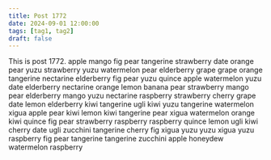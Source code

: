 ```yaml
---
title: Post 1772
date: 2024-09-01 12:00:00
tags: [tag1, tag2]
draft: false
---
```

This is post 1772.
apple
mango
fig
pear
tangerine
strawberry
date
orange
pear
yuzu
strawberry
yuzu
watermelon
pear
elderberry
grape
grape
orange
tangerine
nectarine
elderberry
fig
pear
yuzu
quince
apple
watermelon
yuzu
date
elderberry
nectarine
orange
lemon
banana
pear
strawberry
mango
pear
elderberry
mango
yuzu
nectarine
raspberry
strawberry
cherry
grape
date
lemon
elderberry
kiwi
tangerine
ugli
kiwi
yuzu
tangerine
watermelon
xigua
apple
pear
kiwi
lemon
kiwi
tangerine
pear
xigua
watermelon
orange
kiwi
quince
fig
pear
strawberry
raspberry
raspberry
quince
lemon
ugli
kiwi
cherry
date
ugli
zucchini
tangerine
cherry
fig
xigua
yuzu
yuzu
xigua
yuzu
raspberry
fig
pear
tangerine
tangerine
zucchini
apple
honeydew
watermelon
raspberry
